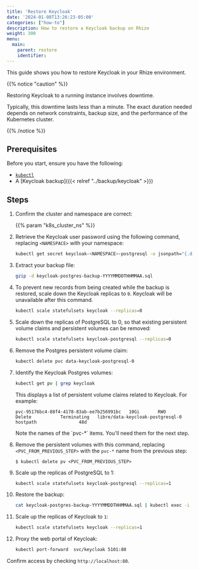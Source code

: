 ```yaml
---
title: 'Restore Keycloak'
date: '2024-01-08T13:26:23-05:00'
categories: ["how-to"]
description: How to restore a Keycloak backup on Rhize
weight: 300
menu:
  main:
    parent: restore
    identifier:
---
```


This guide shows you how to restore Keycloak in your Rhize environment.

{{% notice "caution" %}}

Restoring Keycloak to a running instance involves downtime.

Typically, this downtime lasts less than a minute. The exact duration needed depends on network constraints, backup size, and the performance of the Kubernetes cluster.

{{% /notice %}}

## Prerequisites

Before you start, ensure you have the following:

- [`kubectl`](https://kubernetes.io/docs/tasks/tools/)
- A [Keycloak backup]({{< relref "../backup/keycloak" >}})

## Steps

1. Confirm the cluster and namespace are correct:

    {{% param "k8s_cluster_ns" %}}

1. Retrieve the Keycloak user password using the following command, replacing `<NAMESPACE>` with your namespace:

    ```bash
    kubectl get secret keycloak-<NAMESPACE>-postgresql -o jsonpath="{.data.postgres-password}" | base64 --decode
    ```

1. Extract your backup file:

    ```bash
    gzip -d keycloak-postgres-backup-YYYYMMDDTHHMMAA.sql
    ```

1.  To prevent new records from being created while the backup is restored, scale down the Keycloak replicas to `0`. Keycloak will be unavailable after this command.

    ```bash
    kubectl scale statefulsets keycloak --replicas=0
    ```

1. Scale down the replicas of PostgreSQL to 0, so that existing persistent volume claims and persistent volumes can be removed:

    ```bash
    kubectl scale statefulsets keycloak-postgresql --replicas=0
    ```

1. Remove the Postgres persistent volume claim:

    ```bash
    kubectl delete pvc data-keycloak-postgresql-0
    ```

1. Identify the Keycloak Postgres volumes:

    ```bash
    kubectl get pv | grep keycloak
    ```

    This displays a list of persistent volume claims related to Keycloak. For example:

    ```
    pvc-95176bc4-88f4-4178-83ab-ee7b256991bc   10Gi       RWO            Delete           Terminating   libre/data-keycloak-postgresql-0   hostpath                48d
    ```

    Note the names of the ´pvc-*` items. You'll need them for the next step.

1. Remove the persistent volumes with this command,  replacing `<PVC_FROM_PREVIOUS_STEP>` with the `pvc-*` name  from the previous step:

    ```
    $ kubectl delete pv <PVC_FROM_PREVIOUS_STEP>
    ```

1. Scale up the replicas of PostgreSQL to 1:

    ```bash
    kubectl scale statefulsets keycloak-postgresql --replicas=1
    ```

1. Restore the backup:
     
     ```bash
     cat keycloak-postgres-backup-YYYYMMDDTHHMMAA.sql | kubectl exec -i keycloak-postgresql-0 -- psql postgresql://postgres:<your-postgres-password>@localhost:5432 -U postgres
     ```

1. Scale up the replicas of Keycloak to `1`:

    ```bash
    kubectl scale statefulsets keycloak --replicas=1
    ```

1. Proxy the web portal of Keycloak:

    ```bash
    kubectl port-forward  svc/keycloak 5101:80
    ```
  

Confirm access by checking `http://localhost:80`.

